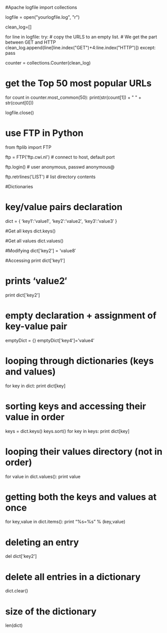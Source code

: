 #Apache logfile
import collections

logfile = open("yourlogfile.log", "r")

clean_log=[]

for line in logfile:
    try:
        # copy the URLS to an empty list.
        # We get the part between GET and HTTP
        clean_log.append(line[line.index("GET")+4:line.index("HTTP")])
    except:
        pass

counter = collections.Counter(clean_log)

# get the Top 50 most popular URLs
for count in counter.most_common(50):
    print(str(count[1]) + "	" + str(count[0]))

logfile.close()

# use FTP in Python
from ftplib import FTP

ftp = FTP('ftp.cwi.nl')   # connect to host, default port

ftp.login()               # user anonymous, passwd anonymous@

ftp.retrlines('LIST')     # list directory contents 

#Dictionaries
# key/value pairs declaration
 dict = {
 ‘key1′:’value1′,
 ‘key2′:’value2′,
 ‘key3′:’value3′
 }

#Get all keys
 dict.keys()

#Get all values
 dict.values()

#Modifying
 dict['key2'] = ‘value8′

#Accessing
 print dict['key1']

# prints ‘value2′
 print dict['key2']

# empty declaration + assignment of key-value pair
 emptyDict = {}
 emptyDict['key4']=’value4′

# looping through dictionaries (keys and values)
 for key in dict:
 print dict[key]

# sorting keys and accessing their value in order
 keys = dict.keys()
 keys.sort()
 for key in keys:
 print dict[key]

# looping their values directory (not in order)
 for value in dict.values():
 print value

# getting both the keys and values at once
 for key,value in dict.items():
 print “%s=%s” % (key,value)

# deleting an entry
 del dict['key2']

# delete all entries in a dictionary
 dict.clear()

# size of the dictionary
 len(dict)
